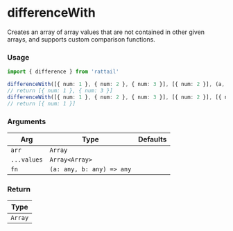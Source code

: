 # differenceWith

Creates an array of array values ​​that are not contained in other given arrays, and supports custom comparison functions.

### Usage

```ts
import { difference } from 'rattail'

differenceWith([{ num: 1 }, { num: 2 }, { num: 3 }], [{ num: 2 }], (a, b) => a.num === b.num)
// return [{ num: 1 }, { num: 3 }]
differenceWith([{ num: 1 }, { num: 2 }, { num: 3 }], [{ num: 2 }], [{ num: 3 }], (a, b) => a.num === b.num)
// return [{ num: 1 }]
```

### Arguments

| Arg         | Type                      | Defaults |
| ----------- | ------------------------- | -------- |
| `arr`       | `Array`                   |          |
| `...values` | `Array<Array>`            |          |
| `fn`        | `(a: any, b: any) => any` |          |

### Return

| Type    |
| ------- |
| `Array` |
